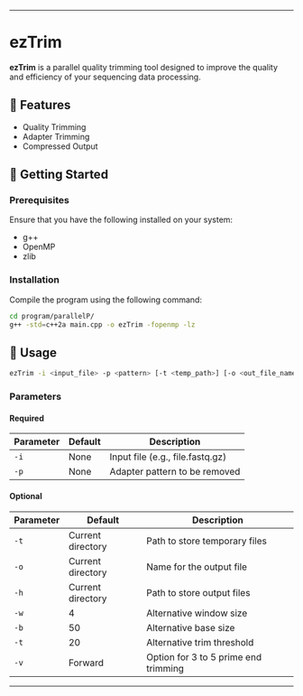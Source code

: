 

---

# ezTrim

**ezTrim** is a parallel quality trimming tool designed to improve the quality and efficiency of your sequencing data processing.

## 🌟 Features

- Quality Trimming
- Adapter Trimming
- Compressed Output

## 🚀 Getting Started

### Prerequisites

Ensure that you have the following installed on your system:
- g++
- OpenMP
- zlib

### Installation

Compile the program using the following command:

```bash
cd program/parallelP/
g++ -std=c++2a main.cpp -o ezTrim -fopenmp -lz
```

## 📖 Usage

```bash
ezTrim -i <input_file> -p <pattern> [-t <temp_path>] [-o <out_file_name>] [-h <output_path>] [-w <window_size>] [-b <base_size>] [-t <trim_threshold>] [-v <3_to_5_prime_trim>]
```

### Parameters

#### Required

| Parameter   | Default | Description                               |
|-------------|---------|-------------------------------------------|
| `-i`        | None    | Input file (e.g., file.fastq.gz)          |
| `-p`        | None    | Adapter pattern to be removed             |

#### Optional

| Parameter   | Default            | Description                               |
|-------------|--------------------|-------------------------------------------|
| `-t`        | Current directory  | Path to store temporary files             |
| `-o`        | Current directory  | Name for the output file                  |
| `-h`        | Current directory  | Path to store output files                |
| `-w`        | 4                  | Alternative window size                     |
| `-b`        | 50                 | Alternative base size                       |
| `-t`        | 20                 | Alternative trim threshold                  |
| `-v`        | Forward            | Option for 3 to 5 prime end trimming      |

---

